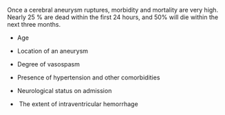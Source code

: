 Once a cerebral aneurysm ruptures, morbidity and mortality are very high. Nearly 25 % are dead within the first 24 hours, and 50% will die within the next three months.

- Age

- Location of an aneurysm

- Degree of vasospasm

- Presence of hypertension and other comorbidities

- Neurological status on admission

-  The extent of intraventricular hemorrhage